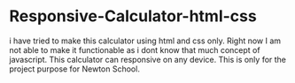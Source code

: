 # Responsive-Calculator-html-css
i have tried to make this calculator using html and css only. Right now I am not able to make it functionable as i dont know that much concept of javascript. This calculator can responsive on any device. This is only for the project purpose for Newton School.
